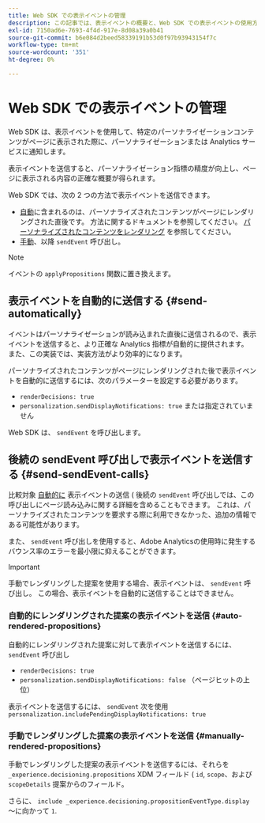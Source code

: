 ```yaml
---
title: Web SDK での表示イベントの管理
description: この記事では、表示イベントの概要と、Web SDK での表示イベントの使用方法について説明します。
exl-id: 7150ad6e-7693-4f4d-917e-8d08a39a0b41
source-git-commit: b6e084d2beed58339191b53d0f97b93943154f7c
workflow-type: tm+mt
source-wordcount: '351'
ht-degree: 0%

---
```


# Web SDK での表示イベントの管理

Web SDK は、表示イベントを使用して、特定のパーソナライゼーションコンテンツがページに表示された際に、パーソナライゼーションまたは Analytics サービスに通知します。

表示イベントを送信すると、パーソナライゼーション指標の精度が向上し、ページに表示される内容の正確な概要が得られます。

Web SDK では、次の 2 つの方法で表示イベントを送信できます。

* [自動](#send-automatically)に含まれるのは、パーソナライズされたコンテンツがページにレンダリングされた直後です。 方法に関するドキュメントを参照してください。 [パーソナライズされたコンテンツをレンダリング](rendering-personalization-content.md) を参照してください。
* [手動](#send-sendEvent-calls)、以降 `sendEvent` 呼び出し。

>[!NOTE]
>
>イベントの `applyPropositions` 関数に置き換えます。

## 表示イベントを自動的に送信する {#send-automatically}

イベントはパーソナライゼーションが読み込まれた直後に送信されるので、表示イベントを送信すると、より正確な Analytics 指標が自動的に提供されます。 また、この実装では、実装方法がより効率的になります。

パーソナライズされたコンテンツがページにレンダリングされた後で表示イベントを自動的に送信するには、次のパラメーターを設定する必要があります。

* `renderDecisions: true`
* `personalization.sendDisplayNotifications: true` または指定されていません

Web SDK は、 `sendEvent` を呼び出します。

## 後続の sendEvent 呼び出しで表示イベントを送信する {#send-sendEvent-calls}

比較対象 [自動的に](#send-automatically) 表示イベントの送信 ( 後続の `sendEvent` 呼び出しでは、この呼び出しにページ読み込みに関する詳細を含めることもできます。 これは、パーソナライズされたコンテンツを要求する際に利用できなかった、追加の情報である可能性があります。

また、 `sendEvent` 呼び出しを使用すると、Adobe Analyticsの使用時に発生するバウンス率のエラーを最小限に抑えることができます。

>[!IMPORTANT]
>
>手動でレンダリングした提案を使用する場合、表示イベントは、 `sendEvent` 呼び出し。 この場合、表示イベントを自動的に送信することはできません。

### 自動的にレンダリングされた提案の表示イベントを送信 {#auto-rendered-propositions}

自動的にレンダリングされた提案に対して表示イベントを送信するには、 `sendEvent` 呼び出し

* `renderDecisions: true`
* `personalization.sendDisplayNotifications: false` （ページヒットの上位）

表示イベントを送信するには、 `sendEvent` 次を使用 `personalization.includePendingDisplayNotifications: true`

### 手動でレンダリングした提案の表示イベントを送信 {#manually-rendered-propositions}

手動でレンダリングした提案の表示イベントを送信するには、それらを `_experience.decisioning.propositions` XDM フィールド ( `id`, `scope`、および `scopeDetails` 提案からのフィールド。

さらに、 `include _experience.decisioning.propositionEventType.display` ～に向かって `1`.
